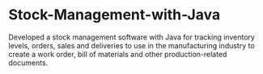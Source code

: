 # Stock-Management-with-Java
Developed a stock management software with Java for tracking inventory levels, orders, sales and deliveries to use in the manufacturing industry to create a work order, bill of materials and other production-related documents.
